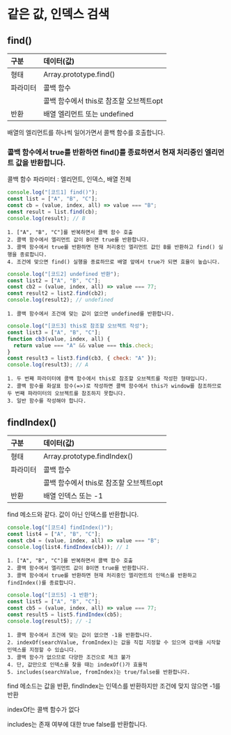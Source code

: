 # 같은 값, 인덱스 검색

## find()

| 구분     | 데이터(값)                              |
| :------- | :-------------------------------------- |
| 형태     | Array.prototype.find()                  |
| 파라미터 | 콜백 함수                               |
|          | 콜백 함수에서 this로 참조할 오브젝트opt |
| 반환     | 배열 엘리먼트 또는 undefined            |

배열의 엘리먼트를 하나씩 일어가면서 콜백 함수를 호출합니다.

### 콜백 함수에서 true를 반환하면 find()를 종료하면서 현재 처리중인 엘리먼트 값을 반환합니다.

콜백 함수 파라미터 : 엘리먼트, 인덱스, 배열 전체

```js
console.log("[코드1] find()");
const list = ["A", "B", "C"];
const cb = (value, index, all) => value === "B";
const result = list.find(cb);
console.log(result); // B
```

    1. ["A", "B", "C"]를 반복하면서 콜백 함수 호출
    2. 콜백 함수에서 엘리먼트 값이 B이면 true를 반환합니다.
    3. 콜백 함수에서 true를 반환하면 현재 처리중인 엘리먼트 값인 B를 반환하고 find() 실행을 종료합니다.
    4. 조건에 맞으면 find() 실행을 종료하므로 배열 앞에서 true가 되면 효율이 높습니다.

```js
console.log("[코드2] undefined 반환");
const list2 = ["A", "B", "C"];
const cb2 = (value, index, all) => value === 77;
const result2 = list2.find(cb2);
console.log(result2); // undefined
```

    1. 콜백 함수에서 조건에 맞는 값이 없으면 undefined를 반환합니다.

```js
console.log("[코드3] this로 참조할 오브젝트 작성");
const list3 = ["A", "B", "C"];
function cb3(value, index, all) {
  return value === "A" && value === this.check;
}
const result3 = list3.find(cb3, { check: "A" });
console.log(result3); // A
```

    1. 두 번째 파라미터에 콜백 함수에서 this로 참조할 오브젝트를 작성한 형태입니다.
    2. 콜백 함수를 화살표 함수(=>)로 작성하면 콜백 함수에서 this가 window를 참조하므로 두 번째 파라미터의 오브젝트를 참조하지 못합니다.
    3. 일반 함수를 작성해야 합니다.

## findIndex()

| 구분     | 데이터(값)                              |
| :------- | :-------------------------------------- |
| 형태     | Array.prototype.findIndex()             |
| 파라미터 | 콜백 함수                               |
|          | 콜백 함수에서 this로 참조할 오브젝트opt |
| 반환     | 배열 인덱스 또는 -1                     |

find 메소드와 같다. 값이 아닌 인덱스를 반환합니다.

```js
console.log("[코드4] findIndex()");
const list4 = ["A", "B", "C"];
const cb4 = (value, index, all) => value === "B";
console.log(list4.findIndex(cb4)); // 1
```

    1. ["A", "B", "C"]를 반복하면서 콜백 함수 호출
    2. 콜백 함수에서 엘리먼트 값이 B이면 true를 반환합니다.
    3. 콜백 함수에서 true를 반환하면 현재 처리중인 엘리먼트의 인덱스를 반환하고 findIndex()를 종료합니다.

```js
console.log("[코드5] -1 반환");
const list5 = ["A", "B", "C"];
const cb5 = (value, index, all) => value === 77;
const result5 = list5.findIndex(cb5);
console.log(result5); // -1
```

    1. 콜백 함수에서 조건에 맞는 값이 없으면 -1을 반환합니다.
    2. indexOf(searchValue, fromIndex)는 값을 직접 지정할 수 있으며 검색을 시작할 인덱스를 지정할 수 있습니다.
    3. 콜백 함수가 없으므로 다양한 조건으로 체크 불가
    4. 단, 값만으로 인덱스를 찾을 때는 indexOf()가 효율적
    5. includes(searchValue, fromIndex)는 true/false를 반환합니다.

find 메소드는 값을 반환, findIndex는 인덱스를 반환하지만 조건에 맞지 않으면 -1를 반환

indexOf는 콜백 함수가 없다

includes는 존재 여부에 대한 true false를 반환합니다.

